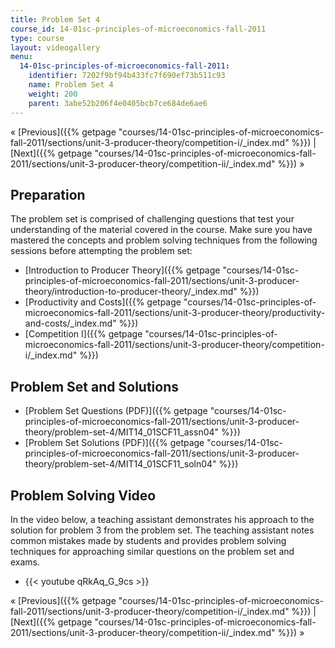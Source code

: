 ```yaml
---
title: Problem Set 4
course_id: 14-01sc-principles-of-microeconomics-fall-2011
type: course
layout: videogallery
menu:
  14-01sc-principles-of-microeconomics-fall-2011:
    identifier: 7202f9bf94b433fc7f690ef73b511c93
    name: Problem Set 4
    weight: 200
    parent: 3abe52b206f4e0405bcb7ce684de6ae6
---
```

« [Previous]({{% getpage "courses/14-01sc-principles-of-microeconomics-fall-2011/sections/unit-3-producer-theory/competition-i/_index.md" %}}) | [Next]({{% getpage "courses/14-01sc-principles-of-microeconomics-fall-2011/sections/unit-3-producer-theory/competition-ii/_index.md" %}}) »

Preparation
-----------

The problem set is comprised of challenging questions that test your understanding of the material covered in the course. Make sure you have mastered the concepts and problem solving techniques from the following sessions before attempting the problem set:

*   [Introduction to Producer Theory]({{% getpage "courses/14-01sc-principles-of-microeconomics-fall-2011/sections/unit-3-producer-theory/introduction-to-producer-theory/_index.md" %}})
*   [Productivity and Costs]({{% getpage "courses/14-01sc-principles-of-microeconomics-fall-2011/sections/unit-3-producer-theory/productivity-and-costs/_index.md" %}})
*   [Competition I]({{% getpage "courses/14-01sc-principles-of-microeconomics-fall-2011/sections/unit-3-producer-theory/competition-i/_index.md" %}})

Problem Set and Solutions
-------------------------

*   [Problem Set Questions (PDF)]({{% getpage "courses/14-01sc-principles-of-microeconomics-fall-2011/sections/unit-3-producer-theory/problem-set-4/MIT14_01SCF11_assn04" %}})
*   [Problem Set Solutions (PDF)]({{% getpage "courses/14-01sc-principles-of-microeconomics-fall-2011/sections/unit-3-producer-theory/problem-set-4/MIT14_01SCF11_soln04" %}})

Problem Solving Video
---------------------

In the video below, a teaching assistant demonstrates his approach to the solution for problem 3 from the problem set. The teaching assistant notes common mistakes made by students and provides problem solving techniques for approaching similar questions on the problem set and exams.

*   {{< youtube qRkAq\_G\_9cs >}}

« [Previous]({{% getpage "courses/14-01sc-principles-of-microeconomics-fall-2011/sections/unit-3-producer-theory/competition-i/_index.md" %}}) | [Next]({{% getpage "courses/14-01sc-principles-of-microeconomics-fall-2011/sections/unit-3-producer-theory/competition-ii/_index.md" %}}) »